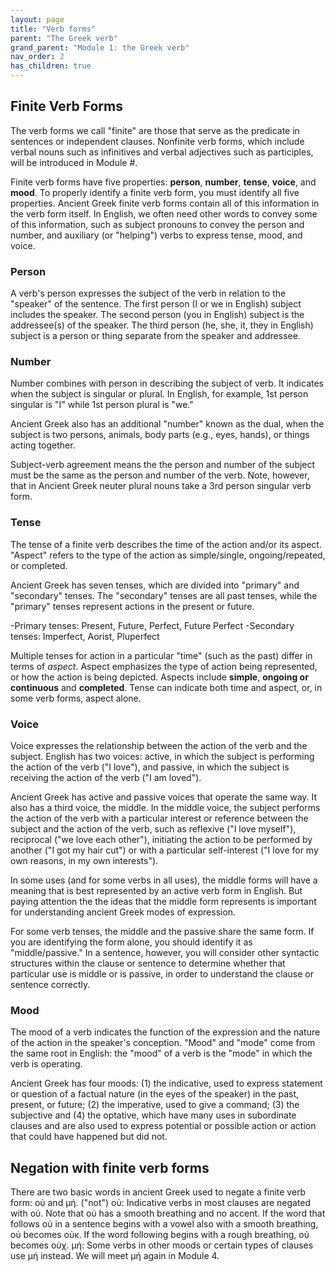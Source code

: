 ```yaml
---
layout: page
title: "Verb forms"
parent: "The Greek verb"
grand_parent: "Module 1: the Greek verb"
nav_order: 2
has_children: true
---
```



## Finite Verb Forms

The verb forms we call "finite" are those that serve as the predicate in sentences or independent clauses. Nonfinite verb forms, which include verbal nouns such as infinitives and verbal adjectives such as participles, will be introduced in Module #. 

Finite verb forms have five properties: **person**, **number**, **tense**, **voice**, and **mood**. To properly identify a finite verb form, you must identify all five properties. Ancient Greek finite verb forms contain all of this information in the verb form itself. In English, we often need other words to convey some of this information, such as subject pronouns to convey the person and number, and auxiliary (or "helping") verbs to express tense, mood, and voice.

### Person
A verb's person expresses the subject of the verb in relation to the "speaker" of the sentence. 
The first person (I or we in English) subject includes the speaker. 
The second person (you in English) subject is the addressee(s) of the speaker. 
The third person (he, she, it, they in English) subject is a person or thing separate from the speaker and addressee.  


### Number
Number combines with person in describing the subject of verb. It indicates when the subject is singular or plural. In English, for example, 1st person singular is "I" while 1st person plural is "we."

Ancient Greek also has an additional "number" known as the dual, when the subject is two persons, animals, body parts (e.g., eyes, hands), or things acting together.

Subject-verb agreement means the the person and number of the subject must be the same as the person and number of the verb. Note, however, that in Ancient Greek neuter plural nouns take a 3rd person singular verb form.


### Tense
The tense of a finite verb describes the time of the action and/or its aspect. "Aspect" refers to the type of the action as simple/single, ongoing/repeated, or completed.

Ancient Greek has seven tenses, which are divided into "primary" and "secondary" tenses. The "secondary" tenses are all past tenses, while the "primary" tenses represent actions in the present or future.

-Primary tenses: Present, Future, Perfect, Future Perfect
-Secondary tenses: Imperfect, Aorist, Pluperfect

Multiple tenses for action in a particular "time" (such as the past) differ in terms of *aspect*. Aspect emphasizes the type of action being represented, or how the action is being depicted. Aspects include **simple**, **ongoing or continuous** and **completed**. Tense can indicate both time and aspect, or, in some verb forms, aspect alone.


### Voice
Voice expresses the relationship between the action of the verb and the subject. English has two voices: active, in which the subject is performing the action of the verb ("I love"), and passive, in which the subject is receiving the action of the verb ("I am loved").

Ancient Greek has active and passive voices that operate the same way. It also has a third voice, the middle. In the middle voice, the subject performs the action of the verb with a particular interest or reference between the subject and the action of the verb, such as reflexive ("I love myself"), reciprocal ("we love each other"), initiating the action to be performed by another ("I got my hair cut") or with a particular self-interest ("I love for my own reasons, in my own interests").

In some uses (and for some verbs in all uses), the middle forms will have a meaning that is best represented by an active verb form in English. But paying attention the the ideas that the middle form represents is important for understanding ancient Greek modes of expression. 

For some verb tenses, the middle and the passive share the same form. If you are identifying the form alone, you should identify it as "middle/passive." In a sentence, however, you will consider other syntactic structures within the clause or sentence to determine whether that particular use is middle or is passive, in order to understand the clause or sentence correctly.


### Mood
The mood of a verb indicates the function of the expression and the nature of the action in the speaker's conception. "Mood" and "mode" come from the same root in English: the "mood" of a verb is the "mode" in which the verb is operating.

Ancient Greek has four moods: (1) the indicative, used to express statement or question of a factual nature (in the eyes of the speaker) in the past, present, or future; (2) the imperative, used to give a command; (3) the subjective and (4) the optative, which have many uses in subordinate clauses and are also used to express potential or possible action or action that could have happened but did not. 


## Negation with finite verb forms

There are two basic words in ancient Greek used to negate a finite verb form: οὐ and μή. ("not")
οὐ: Indicative verbs in most clauses are negated with οὐ. Note that οὐ has a smooth breathing and no accent. If the word that follows οὐ in a sentence begins with a vowel also with a smooth breathing, οὐ becomes οὐκ. If the word following begins with a rough breathing, οὐ becomes οὐχ. 
μή: Some verbs in other moods or certain types of clauses use μή instead. We will meet μή again in Module 4. 
